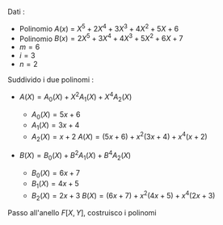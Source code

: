 Dati : 
- Polinomio $A(x)$ = $X^5+2X^4+3X^3+4X^2+5X+6$
- Polinomio $B(x) =2X^5+3X^4+4X^3+5X^2+6X+7$
- $m=6$
- $i=3$
- $n=2$

Suddivido i due polinomi : 
- $A(X)=A_0​(X)+X^2A_1​(X)+X^4A_2​(X)$
  - $A_0(X)=5x+6$
  - $A_1(X)=3x+4$
  - $A_2(X)=x+2$
  $A(X) = (5x+6)+x^2(3x+4)+x^4(x+2)$

- $B(X)=B_0​(X)+B^2A_1​(X)+B^4A_2​(X)$
  - $B_0(X) = 6x+7$
  - $B_1(X) = 4x+5$
  - $B_2(X) = 2x+3$
  $B(X) = (6x+7)+x^2(4x+5)+x^4(2x+3)$

Passo all'anello $F[X,Y]$, costruisco i polinomi 




